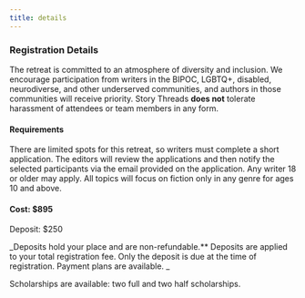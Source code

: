 ```yaml
---
title: details
---
```


### Registration Details
The retreat is committed to an atmosphere of diversity and inclusion. We encourage participation from writers in the BIPOC, LGBTQ+, disabled, neurodiverse, and other underserved communities, and authors in those communities will receive priority. Story Threads **does not** tolerate harassment of attendees or team members in any form.

#### Requirements
There are limited spots for this retreat, so writers must complete a short application. The editors will review the applications and then notify the selected participants via the email provided on the application. Any writer 18 or older may apply. All topics will focus on fiction only in any genre for ages 10 and above.

#### Cost: $895
Deposit: $250

_Deposits hold your place and are non-refundable.** Deposits are applied to your total registration fee. Only the deposit is due at the time of registration. Payment plans are available. _

Scholarships are available: two full and two half scholarships.

